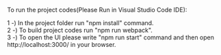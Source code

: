 To run the project codes(Please Run in Visual Studio Code IDE):

1 -) In the project folder run "npm install" command.<br>
2 -) To build project codes run "npm run webpack".<br>
3 -) To open the UI please write  "npm run start" command and then open http://localhost:3000/ in your browser.
